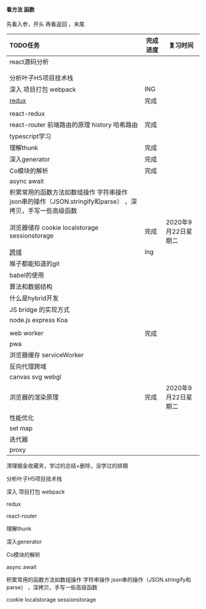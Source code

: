 #### 看方法 函数
先看入参，开头
再看返回 ，末尾



| TODO任务                                                     | 完成进度 | 复习时间            |
| :----------------------------------------------------------- | -------- | ------------------- |
| react源码分析                                                |          |                     |
|                                                              |          |                     |
|                                                              |          |                     |
| 分析叶子H5项目技术栈                                         |          |                     |
| 深入 项目打包    webpack                                     | ING      |                     |
| [redux](./React/redux/redux.js)                              | 完成     |                     |
|                                                              |          |                     |
| react-redux                                                  |          |                     |
| react-router 前端路由的原理 history 哈希路由                 | 完成     |                     |
| typescript学习                                               |          |                     |
| 理解thunk                                                    | 完成     |                     |
| 深入generator                                                | 完成     |                     |
| Co模块的解析                                                 | 完成     |                     |
| async await                                                  |          |                     |
| 积累常用的函数方法如数组操作 字符串操作 json串的操作（JSON.stringify和parse） ，深拷贝，手写一些高级函数 |          |                     |
| 浏览器储存 cookie localstorage sessionstorage                | 完成     | 2020年9月22日星期二 |
| [跨域](./跨域.md)                                            | ing      |                     |
| 猴子都能知道的git                                            |          |                     |
| babel的使用                                                  |          |                     |
| 算法和数据结构                                               |          |                     |
| 什么是hybrid开发                                             |          |                     |
| JS bridge 的实现方式                                         |          |                     |
| node.js      express       Koa                               |          |                     |
|                                                              |          |                     |
| web worker                                                   | 完成     |                     |
| pwa                                                          |          |                     |
| 浏览器缓存 serviceWorker                                     |          |                     |
| 反向代理跨域                                                 |          |                     |
| canvas  svg     webgl                                        |          |                     |
| 浏览器的渲染原理                                             | 完成     | 2020年9月22日星期二 |
| 性能优化                                                     |          |                     |
| set   map                                                    |          |                     |
| 迭代器                                                       |          |                     |
| proxy                                                        |          |                     |



清理掘金收藏夹，学过的总结+删除，没学过的排期



分析叶子H5项目技术栈

深入 项目打包 webpack

redux

react-router

理解thunk

深入generator 

Co模块的解析

async await 

积累常用的函数方法如数组操作 字符串操作 json串的操作（JSON.stringify和parse） ，深拷贝，手写一些高级函数



cookie localstorage sessionstorage

